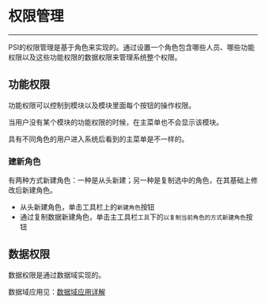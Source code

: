 # 权限管理

---

PSI的权限管理是基于角色来实现的。通过设置一个角色包含哪些人员、哪些功能权限以及这些功能权限的数据权限来管理系统整个权限。

## 功能权限

功能权限可以控制到模块以及模块里面每个按钮的操作权限。

当用户没有某个模块的功能权限的时候，在主菜单也不会显示该模块。

具有不同角色的用户进入系统后看到的主菜单是不一样的。

### 建新角色

有两种方式新建角色：一种是从头新建；另一种是复制选中的角色，在其基础上修改后新建角色。
- 从头新建角色，单击工具栏上的`新建角色`按钮
- 通过复制数据新建角色，单击主工具栏`工具`下的`以复制当前角色的方式新建角色`按钮

## 数据权限

数据权限是通过数据域实现的。

数据域应用见：[数据域应用详解](05.md)
